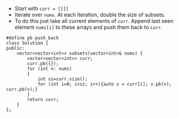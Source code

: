 - Start with `curr = [[]]`
- Iterate over `nums`. At each iteration, double the size of subsets.
- To do this just take all current elements of `curr`. Append last seen element `nums[i]` to these arrays and push them back to `curr`.
```
#define pb push_back
class Solution {
public:
    vector<vector<int>> subsets(vector<int>& nums) {
        vector<vector<int>> curr;
        curr.pb({});
        for (int n: nums)
        {
            int sz=curr.size();
            for (int i=0; i<sz; i++){auto v = curr[i]; v.pb(n); curr.pb(v);}
        }
        return curr;
    }
};
```